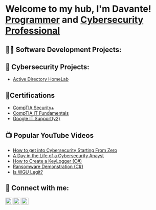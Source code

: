 <h1>Welcome to my hub, I'm Davante! <br/><a href="https://github.com/McTearLabs">Programmer</a> and <a href="https://www.linkedin.com/in/davante-mctear/">Cybersecurity Professional</a></h1>

<h2>👨‍💻 Software Development Projects:</h2>

<h2>🧿 Cybersecurity Projects:</h2>

  - [Active Directory HomeLab](https://github.com/)
    

<h2>📄Certifications</h2>

- [CompTIA Security+](https://www.credly.com/badges/e9515907-48cb-4911-a513-44ef11c95aab/public_url)
- [CompTIA IT Fundamentals](https://www.credly.com/badges/ebab50cc-58dc-4281-a330-e7a80b8727e0/public_url)
- [Google IT Support(v2)](https://www.credly.com/badges/ebab50cc-58dc-4281-a330-e7a80b8727e0/public_url)

<h2>📺 Popular YouTube Videos</h2>

- [How to get into Cybersecurity Starting From Zero](https://www.youtube.com/watch?v=a83ASGn_V_s)
- [A Day in the Life of a Cybersecurity Anayst](https://www.youtube.com/watch?v=uHy3oM7NnoU)
- [How to Create a KeyLogger (C#)](https://www.youtube.com/watch?v=N-L9hklSlNk)
- [Ransomware Demonstration (C#)](https://www.youtube.com/watch?v=OfvdQeh79s0)
- [Is WGU Legit?](https://www.youtube.com/watch?v=E2MwRWxDBkA)

<h2> 🤳 Connect with me:</h2>

[<img align="left" alt="JoshMadakor | YouTube" width="22px" src="https://cdn.jsdelivr.net/npm/simple-icons@v3/icons/youtube.svg" />][youtube]
[<img align="left" alt="JoshMadakor | LinkedIn" width="22px" src="https://cdn.jsdelivr.net/npm/simple-icons@v3/icons/linkedin.svg" />][linkedin]
[<img align="left" alt="JoshMadakor | Instagram" width="22px" src="https://cdn.jsdelivr.net/npm/simple-icons@v3/icons/instagram.svg" />][instagram]

[youtube]: https://www.youtube.com/@davantemctear
[instagram]: https://www.instagram.com/davantemctear/
[linkedin]: https://linkedin.com/in/davante-mctear

<!--
**McTearLabs/McTearLabs** is a ✨ _special_ ✨ repository because its `README.md` (this file) appears on your GitHub profile.

Here are some ideas to get you started:

- 🔭 I’m currently working on ...
- 🌱 I’m currently learning ...
- 👯 I’m looking to collaborate on ...
- 🤔 I’m looking for help with ...
- 💬 Ask me about ...
- 📫 How to reach me: ...
- 😄 Pronouns: ...
- ⚡ Fun fact: ...
-->
